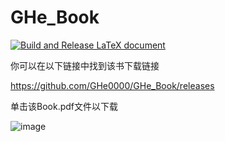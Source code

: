 # GHe_Book

[![Build and Release LaTeX document](https://github.com/GHe0000/GHe_Book/actions/workflows/build-latex-pdf.yml/badge.svg)](https://github.com/GHe0000/GHe_Book/actions/workflows/build-latex-pdf.yml)

你可以在以下链接中找到该书下载链接

https://github.com/GHe0000/GHe_Book/releases

单击该Book.pdf文件以下载

![image](https://user-images.githubusercontent.com/30252929/204068686-2b744834-a45e-4af9-bc1c-2fb407cc8715.png)